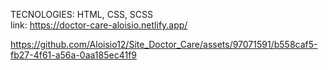TECNOLOGIES: HTML, CSS, SCSS<br>
link: https://doctor-care-aloisio.netlify.app/

https://github.com/Aloisio12/Site_Doctor_Care/assets/97071591/b558caf5-fb27-4f61-a56a-0aa185ec41f9
